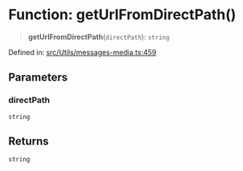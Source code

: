 # Function: getUrlFromDirectPath()

> **getUrlFromDirectPath**(`directPath`): `string`

Defined in: [src/Utils/messages-media.ts:459](https://github.com/Fokusdotid/Baileys/blob/4cdf75fe48f9b13e8084d341633612ce49e934bd/src/Utils/messages-media.ts#L459)

## Parameters

### directPath

`string`

## Returns

`string`
